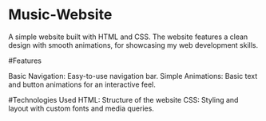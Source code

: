 # Music-Website
A simple website built with HTML and CSS. The website features a clean design with smooth animations, for showcasing my web development skills.

#Features

Basic Navigation: Easy-to-use navigation bar.
Simple Animations: Basic text and button animations for an interactive feel.

#Technologies Used
HTML: Structure of the website
CSS: Styling and layout with custom fonts and media queries.
